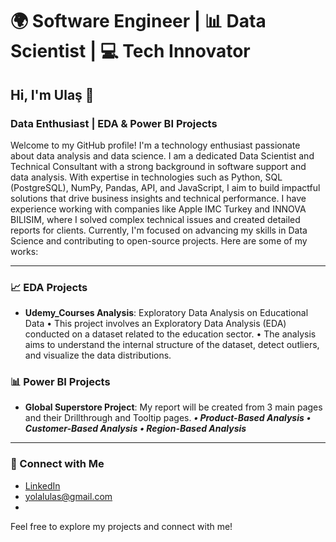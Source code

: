 # 🌍 Software Engineer | 📊 Data Scientist | 💻 Tech Innovator

## Hi, I'm Ulaş 👋
### Data Enthusiast | EDA & Power BI Projects

Welcome to my GitHub profile! I'm a technology enthusiast passionate about data analysis and data science. 
I am a dedicated Data Scientist and Technical Consultant with a strong background in software support and data analysis. With expertise in technologies such as Python, SQL (PostgreSQL), NumPy, Pandas, API, and JavaScript, I aim to build impactful solutions that drive business insights and technical performance.
I have experience working with companies like Apple IMC Turkey and INNOVA BILISIM, where I solved complex technical issues and created detailed reports for clients.
Currently, I'm focused on advancing my skills in Data Science and contributing to open-source projects.
Here are some of my works:

---

### 📈 EDA Projects
- **Udemy_Courses Analysis**: Exploratory Data Analysis on Educational Data
• This project involves an Exploratory Data Analysis (EDA) conducted on a dataset related to the education sector. 
• The analysis aims to understand the internal structure of the dataset, detect outliers, and visualize the data distributions.

### 📊 Power BI Projects
- **Global Superstore Project**: My report will be created from 3 main pages and their Drillthrough and Tooltip pages.
***• Product-Based Analysis***
***• Customer-Based Analysis***
***• Region-Based Analysis***
---

### 🔗 Connect with Me
- [LinkedIn](https://www.linkedin.com/in/ulas-s-yolal)
- [yolalulas@gmail.com](#)
- 

Feel free to explore my projects and connect with me!

<!--
**UlasSY/UlassY** is a ✨ _special_ ✨ repository because its `README.md` (this file) appears on your GitHub profile.

Here are some ideas to get you started:

- 🔭 I’m currently working on ...
- 🌱 I’m currently learning ...
- 👯 I’m looking to collaborate on ...
- 🤔 I’m looking for help with ...
- 💬 Ask me about ...
- 📫 How to reach me: ...
- 😄 Pronouns: ...
- ⚡ Fun fact: ...
-->
